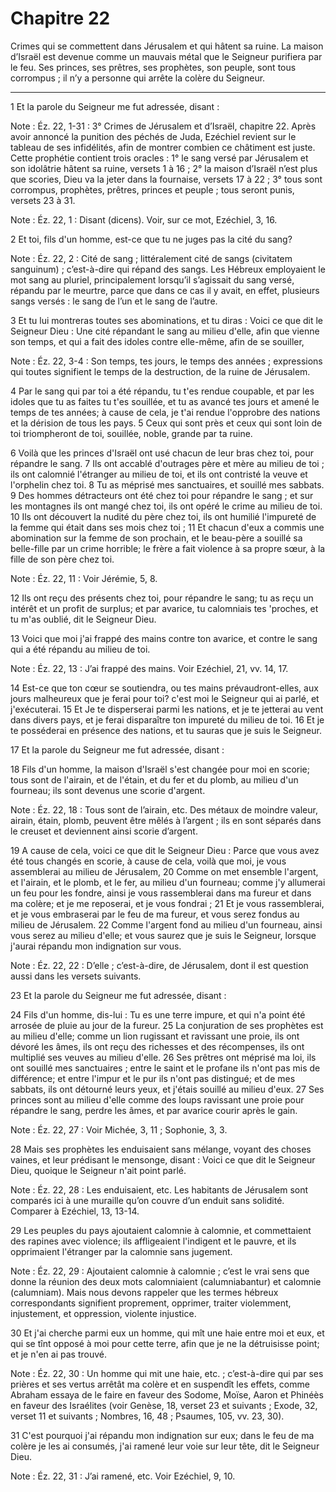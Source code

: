 # Chapitre 22

Crimes qui se commettent dans Jérusalem et qui hâtent sa ruine.
La maison d’Israël est devenue comme un mauvais métal que le Seigneur purifiera par le feu.
Ses princes, ses prêtres, ses prophètes, son peuple, sont tous corrompus ; il n’y a personne qui arrête la colère du Seigneur.

***

1 Et la parole du Seigneur me fut adressée, disant :

<span class="bible-note">Note : </span> Éz. 22, 1-31 : 3° Crimes de Jérusalem et d’Israël, chapitre 22. Après avoir annoncé la punition des péchés de Juda, Ezéchiel revient sur le tableau de ses infidélités, afin de montrer combien ce châtiment est juste. Cette prophétie contient trois oracles : 1° le sang versé par Jérusalem et son idolâtrie hâtent sa ruine, versets 1 à 16 ; 2° la maison d’Israël n’est plus que scories, Dieu va la jeter dans la fournaise, versets 17 à 22 ; 3° tous sont corrompus, prophètes, prêtres, princes et peuple ; tous seront punis, versets 23 à 31.

<span class="bible-note">Note : </span> Éz. 22, 1 : Disant (dicens). Voir, sur ce mot, Ezéchiel, 3, 16.


2 Et toi, fils d'un homme, est-ce que tu ne juges pas la cité du sang?

<span class="bible-note">Note : </span> Éz. 22, 2 : Cité de sang ; littéralement cité de sangs (civitatem sanguinum) ; c’est-à-dire qui répand des sangs. Les Hébreux employaient le mot sang au pluriel, principalement lorsqu’il s’agissait du sang versé, répandu par le meurtre, parce que dans ce cas il y avait, en effet, plusieurs sangs versés : le sang de l’un et le sang de l’autre.

3 Et tu lui montreras toutes ses abominations, et tu diras : Voici ce que dit le Seigneur Dieu : Une cité répandant le sang au milieu d'elle, afin que vienne son temps, et qui a fait des idoles contre elle-même, afin de se souiller,

<span class="bible-note">Note : </span> Éz. 22, 3-4 : Son temps, tes jours, le temps des années ; expressions qui toutes signifient le temps de la destruction, de la ruine de Jérusalem.

4 Par le sang qui par toi a été répandu, tu t'es rendue coupable, et par les idoles que tu as faites tu t'es souillée, et tu as avancé tes jours et amené le temps de tes années; à cause de cela, je t'ai rendue l'opprobre des nations et la dérision de tous les pays. 5 Ceux qui sont près et ceux qui sont loin de toi triompheront de toi, souillée, noble, grande par ta ruine.


6 Voilà que les princes d'Israël ont usé chacun de leur bras chez toi, pour répandre le sang. 7 Ils ont accablé d'outrages père et mère au milieu de toi ; ils ont calomnié l'étranger au milieu de toi, et ils ont contristé la veuve et l'orphelin chez toi. 8 Tu as méprisé mes sanctuaires, et souillé mes sabbats. 9 Des hommes détracteurs ont été chez toi pour répandre le sang ; et sur les montagnes ils ont mangé chez toi, ils ont opéré le crime au milieu de toi. 10 Ils ont découvert la nudité du père chez toi, ils ont humilié l'impureté de la femme qui était dans ses mois chez toi ; 11 Et chacun d'eux a commis une abomination sur la femme de son prochain, et le beau-père a souillé sa belle-fille par un crime horrible; le frère a fait violence à sa propre sœur, à la fille de son père chez toi.

<span class="bible-note">Note : </span> Éz. 22, 11 : Voir Jérémie, 5, 8.

12 Ils ont reçu des présents chez toi, pour répandre le sang; tu as reçu un intérêt et un profit de surplus; et par avarice, tu calomniais tes 'proches, et tu m'as oublié, dit le Seigneur Dieu.


13 Voici que moi j'ai frappé des mains contre ton avarice, et contre le sang qui a été répandu au milieu de toi.

<span class="bible-note">Note : </span> Éz. 22, 13 : J’ai frappé des mains. Voir Ezéchiel, 21, vv. 14, 17.

14 Est-ce que ton cœur se soutiendra, ou tes mains prévaudront-elles, aux jours malheureux que je ferai pour toi? c'est moi le Seigneur qui ai parlé, et j'exécuterai. 15 Et Je te disperserai parmi les nations, et je te jetterai au vent dans divers pays, et je ferai disparaître ton impureté du milieu de toi. 16 Et je te posséderai en présence des nations, et tu sauras que je suis le Seigneur.


17 Et la parole du Seigneur me fut adressée, disant :


18 Fils d'un homme, la maison d'Israël s'est changée pour moi en scorie; tous sont de l'airain, et de l'étain, et du fer et du plomb, au milieu d'un fourneau; ils sont devenus une scorie d'argent.

<span class="bible-note">Note : </span> Éz. 22, 18 : Tous sont de l’airain, etc. Des métaux de moindre valeur, airain, étain, plomb, peuvent être mêlés à l’argent ; ils en sont séparés dans le creuset et deviennent ainsi scorie d’argent.

19 A cause de cela, voici ce que dit le Seigneur Dieu : Parce que vous avez été tous changés en scorie, à cause de cela, voilà que moi, je vous assemblerai au milieu de Jérusalem, 20 Comme on met ensemble l'argent, et l'airain, et le plomb, et le fer, au milieu d'un fourneau; comme j'y allumerai un feu pour les fondre, ainsi je vous rassemblerai dans ma fureur et dans ma colère; et je me reposerai, et je vous fondrai ; 21 Et je vous rassemblerai, et je vous embraserai par le feu de ma fureur, et vous serez fondus au milieu de Jérusalem. 22 Comme l'argent fond au milieu d'un fourneau, ainsi vous serez au milieu d'elle; et vous saurez que je suis le Seigneur, lorsque j'aurai répandu mon indignation sur vous.

<span class="bible-note">Note : </span> Éz. 22, 22 : D’elle ; c’est-à-dire, de Jérusalem, dont il est question aussi dans les versets suivants.


23 Et la parole du Seigneur me fut adressée, disant :


24 Fils d'un homme, dis-lui : Tu es une terre impure, et qui n'a point été arrosée de pluie au jour de la fureur. 25 La conjuration de ses prophètes est au milieu d'elle; comme un lion rugissant et ravissant une proie, ils ont dévoré les âmes, ils ont reçu des richesses et des récompenses, ils ont multiplié ses veuves au milieu d'elle. 26 Ses prêtres ont méprisé ma loi, ils ont souillé mes sanctuaires ; entre le saint et le profane ils n'ont pas mis de différence; et entre l'impur et le pur ils n'ont pas distingué; et de mes sabbats, ils ont détourné leurs yeux, et j'étais souillé au milieu d'eux. 27 Ses princes sont au milieu d'elle comme des loups ravissant une proie pour répandre le sang, perdre les âmes, et par avarice courir après le gain.

<span class="bible-note">Note : </span> Éz. 22, 27 : Voir Michée, 3, 11 ; Sophonie, 3, 3.

28 Mais ses prophètes les enduisaient sans mélange, voyant des choses vaines, et leur prédisant le mensonge, disant : Voici ce que dit le Seigneur Dieu, quoique le Seigneur n'ait point parlé.

<span class="bible-note">Note : </span> Éz. 22, 28 : Les enduisaient, etc. Les habitants de Jérusalem sont comparés ici à une muraille qu’on couvre d’un enduit sans solidité. Comparer à Ezéchiel, 13, 13-14.

29 Les peuples du pays ajoutaient calomnie à calomnie, et commettaient des rapines avec violence; ils affligeaient l'indigent et le pauvre, et ils opprimaient l'étranger par la calomnie sans jugement.

<span class="bible-note">Note : </span> Éz. 22, 29 : Ajoutaient calomnie à calomnie ; c’est le vrai sens que donne la réunion des deux mots calomniaient (calumniabantur) et calomnie (calumniam). Mais nous devons rappeler que les termes hébreux correspondants signifient proprement, opprimer, traiter violemment, injustement, et oppression, violente injustice.

30 Et j'ai cherche parmi eux un homme, qui mît une haie entre moi et eux, et qui se tînt opposé à moi pour cette terre, afin que je ne la détruisisse point; et je n'en ai pas trouvé.

<span class="bible-note">Note : </span> Éz. 22, 30 : Un homme qui mit une haie, etc. ; c’est-à-dire qui par ses prières et ses vertus arrêtât ma colère et en suspendît les effets, comme Abraham essaya de le faire en faveur des Sodome, Moïse, Aaron et Phinéès en faveur des Israélites (voir Genèse, 18, verset 23 et suivants ; Exode, 32, verset 11 et suivants ; Nombres, 16, 48 ; Psaumes, 105, vv. 23, 30).

31 C'est pourquoi j'ai répandu mon indignation sur eux; dans le feu de ma colère je les ai consumés, j'ai ramené leur voie sur leur tête, dit le Seigneur Dieu.

<span class="bible-note">Note : </span> Éz. 22, 31 : J’ai ramené, etc. Voir Ezéchiel, 9, 10.

